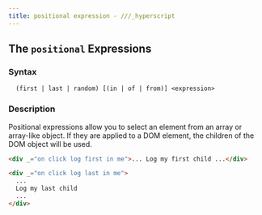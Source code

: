 ```yaml
---
title: positional expression - ///_hyperscript
---
```


## The `positional` Expressions

### Syntax

```ebnf
  (first | last | random) [(in | of | from)] <expression>
```

### Description

Positional expressions allow you to select an element from an array or array-like object. If they are applied to a
DOM element, the children of the DOM object will be used.

```html
<div _="on click log first in me">... Log my first child ...</div>

<div _="on click log last in me">
  ...
  Log my last child
  ...
</div>
```
